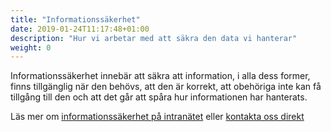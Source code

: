```yaml
---
title: "Informationssäkerhet"
date: 2019-01-24T11:17:48+01:00
description: "Hur vi arbetar med att säkra den data vi hanterar"
weight: 0
---
```

Informationssäkerhet innebär att säkra att information, i alla dess former, finns tillgänglig när den behövs, att den är korrekt, att obehöriga inte kan få tillgång till den och att det går att spåra hur informationen har hanterats. 

Läs mer om [informationssäkerhet på intranätet](https://intra.regionhalland.se/var-organisation/informationssakerhet-dataskydd/Informationssakerhet/Sidor/default.aspx) eller [kontakta oss direkt](https://intra.regionhalland.se/var-organisation/informationssakerhet-dataskydd/Informationssakerhet/Kontaktuppgifter/Sidor/default.aspx)

